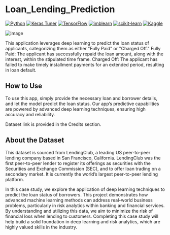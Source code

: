 # Loan_Lending_Prediction


[![Python](https://img.shields.io/badge/-Python-3776AB?logo=python&logoColor=white)](https://www.python.org/)
[![Keras Tuner](https://img.shields.io/badge/-Keras%20Tuner-FF6F00?logo=keras&logoColor=white)](https://keras-team.github.io/keras-tuner/)
[![TensorFlow](https://img.shields.io/badge/-TensorFlow-FF6F00?logo=tensorflow&logoColor=white)](https://www.tensorflow.org/)
[![imblearn](https://img.shields.io/badge/-imblearn-F1C40F)](https://imbalanced-learn.org/stable/)
[![scikit-learn](https://img.shields.io/badge/-scikit--learn-F7931E?logo=scikit-learn&logoColor=white)](https://scikit-learn.org/stable/)
[![Kaggle](https://img.shields.io/badge/-Kaggle-blue?logo=kaggle)](https://www.kaggle.com/)


![image](https://github.com/user-attachments/assets/03b3c167-4935-432d-91e0-6f851a22e2b1)

This application leverages deep learning to predict the loan status of applicants, categorizing them as either "Fully Paid" or "Charged Off."
Fully Paid: The applicant has successfully repaid the loan amount, along with the interest, within the stipulated time frame.
Charged Off: The applicant has failed to make timely installment payments for an extended period, resulting in loan default.

## How to Use
To use this app, simply provide the necessary loan and borrower details, and let the model predict the loan status. Our app’s predictive capabilities are powered by advanced deep learning techniques, ensuring high accuracy and reliability.

Dataset link is provided in the Credits section.

## About the Dataset

This dataset is sourced from LendingClub, a leading US peer-to-peer lending company based in San Francisco, California. LendingClub was the first peer-to-peer lender to register its offerings as securities with the Securities and Exchange Commission (SEC), and to offer loan trading on a secondary market. It is currently the world’s largest peer-to-peer lending platform.
 
In this case study, we explore the application of deep learning techniques to predict the loan status of borrowers. This project demonstrates how advanced machine learning methods can address real-world business problems, particularly in risk analytics within banking and financial services. By understanding and utilizing this data, we aim to minimize the risk of financial loss when lending to customers. Completing this case study will help build a solid foundation in deep learning and risk analytics, which are highly valued skills in the industry.

